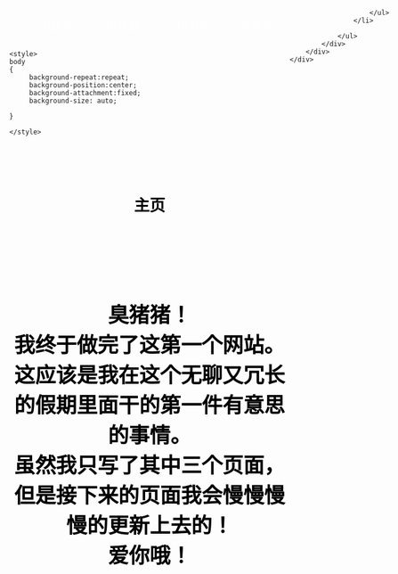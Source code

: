 
<html>
<head>
<meta charset="utf-8">

</head>	

<style>
        * {
            margin: 0;
            padding: 0;
        }
        body,
        html {
            font-size: 14px;
            font-family: 'Microsoft Yahei', '幼圆', 'Simsun', '宋体', 'Arial', sans-serif;
        }
        img {
            border: 0;
        }
        a {
            color: #fff;
            text-decoration: none;
            outline: none;
        }
        ol,
        ul,
        li {
            list-style: none;
        }
        .head-nav {
            width: 100%;
            height: 60px;
        }
        .head-nav-con {
            width: 800px;
            height: 60px;
            margin: left;
        }
        .head-nav-con ul li {
            width: 120px;
            float: left;
            font-size: 20px;
            text-align: center;
        }
        .head-nav-con ul li:hover {
            background: #4D4B4B;
        }
        .head-nav-con ul a {
            display: block;
            text-decoration: none;
            text-align: center;
            line-height: 60px;
            color: #00000;
        }
        .head-nav-con .drop-down {
            position: relative;
        }
        .head-nav-con .drop-down-content {
            padding: 0;
            display: none;
            position: absolute;
            z-index: 1;
            background: #847E7E;
        }
        .head-nav-con .drop-down-content li:hover > a {
            background-color: #888886;
        }
        .head-nav-con .drop-down:hover .drop-down-content {
            display: block;
        }
        .head-nav-con .drop-down-2 {
            position: relative;
        }
        .head-nav-con .drop-down-content-2 > li {
            float: none;
            background-color: #000000;
        }
        .head-nav-con .drop-down-2:hover .drop-down-content-2 {
            display: block;
        }
    </style>
<body>

<div class="main">
    <!--头部-->
    <div class="header">
        <div class="head-nav">
            <div class="head-nav-con clearFloat">
                <ul>
                    <li class="drop-down"><a href="#">小故事</a>
                        <ul class="drop-down-content">
                            <li><a href="臭猪猪.html">初识</a></li>
                            <li><a href="#">正在编辑中</a></li>
                            <li><a href="#">正在编辑中</a></li>
                            <li><a href="#">正在编辑中</a></li>
                        </ul>
                    </li>
                    <li class="drop-down"><a href="#">小计划</a>
                        <ul class="drop-down-content">
                            <li><a href="露营计划.html">露营计划</a></li>
                            <li><a href="#">考研计划</a></li>
							<li><a href="#">要养的膘</a></li>
                            <li><a href="N件事情.html">N件事情</a></li>
                            <li><a href="#">正在编辑中</a></li>
                        </ul>
                    </li>
					<li class="drop-down"><a href="#">小快乐</a>
                        <ul class="drop-down-content">
                            <li><a href="#">知乎上</a></li>
                            <li><a href="#">微博上</a></li>
                            <li><a href="#">生活中</a></li>
                            <li><a href="#">甜甜的情话</a></li>
							<li><a href="#">正在编辑中</a></li>
                        </ul>
                    </li>
                    <li class="drop-down"><a href="#">小未来</a>
                        <ul class="drop-down-content">
                            <li><a href="#">要去的地方</a></li>
                            <li><a href="#">要住的房子</a></li>
                            <li><a href="#">要养的孩子</a></li>
							<li><a href="#">旧书楼</a></li>
                            <li><a href="#">正在编辑中</a></li>
                        </ul>
                    </li> 
					
					
					
                        </ul>
                    </li>

                </ul>
            </div>
        </div>
    </div>
</div>
</body>

<body>

    <style>
	body
	{
		 background-repeat:repeat;
		 background-position:center;
		 background-attachment:fixed;
		 background-size: auto;
		
	}

    </style>	
	
<title>Tiny Space</title>


<h1 style="color: black"><center>
<strong><br/><br/>主页<br/><br/><br/><br/></strong>
</center></h1>
<font size="6" face="Verdana" color="black">
<h3 align="center"> <strong>臭猪猪！<br/>我终于做完了这第一个网站。<br/>这应该是我在这个无聊又冗长的假期里面干的第一件有意思的事情。<br/>虽然我只写了其中三个页面，<br/>但是接下来的页面我会慢慢慢慢的更新上去的！<br/>爱你哦！</strong></h3>

</body>
</html>
